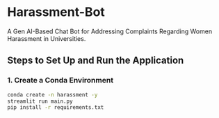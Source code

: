 # Harassment-Bot

A Gen AI-Based Chat Bot for Addressing Complaints Regarding Women Harassment in Universities.

## **Steps to Set Up and Run the Application**

### **1. Create a Conda Environment**
```bash
conda create -n harassment -y
streamlit run main.py
pip install -r requirements.txt

